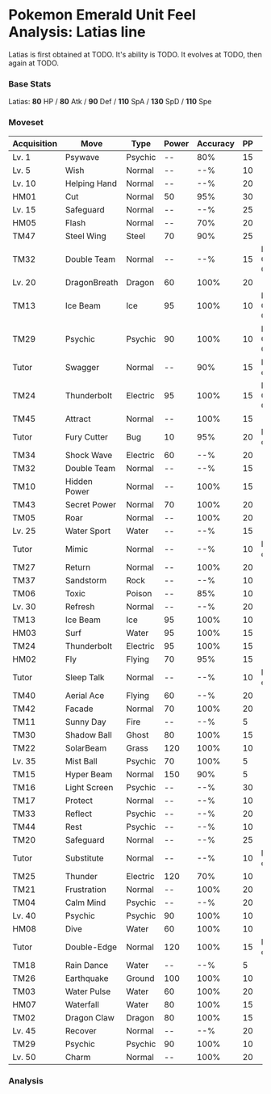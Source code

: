 # Pokemon Emerald Unit Feel Analysis: Latias line

Latias is first obtained at TODO. It's ability is TODO. It evolves at TODO, then again at TODO.

### Base Stats

Latias: **80** HP / **80** Atk / **90** Def / **110** SpA / **130** SpD / **110** Spe

### Moveset

|Acquisition|Move        |Type    |Power|Accuracy|PP |Notes                    |
|---        |---         |---     |---  |---     |---|---                      |
|Lv. 1      |Psywave     |Psychic |--   |80%     |15 |                         |
|Lv. 5      |Wish        |Normal  |--   |--%     |10 |                         |
|Lv. 10     |Helping Hand|Normal  |--   |--%     |20 |                         |
|HM01       |Cut         |Normal  |50   |95%     |30 |                         |
|Lv. 15     |Safeguard   |Normal  |--   |--%     |25 |                         |
|HM05       |Flash       |Normal  |--   |70%     |20 |                         |
|TM47       |Steel Wing  |Steel   |70   |90%     |25 |                         |
|TM32       |Double Team |Normal  |--   |--%     |15 |Buy at Game Corner       |
|Lv. 20     |DragonBreath|Dragon  |60   |100%    |20 |                         |
|TM13       |Ice Beam    |Ice     |95   |100%    |10 |Buy at Game Corner       |
|TM29       |Psychic     |Psychic |90   |100%    |10 |Buy at Game Corner       |
|Tutor      |Swagger     |Normal  |--   |90%     |15 |Emerald only             |
|TM24       |Thunderbolt |Electric|95   |100%    |15 |Buy at Game Corner       |
|TM45       |Attract     |Normal  |--   |100%    |15 |                         |
|Tutor      |Fury Cutter |Bug     |10   |95%     |20 |Emerald only             |
|TM34       |Shock Wave  |Electric|60   |--%     |20 |                         |
|TM32       |Double Team |Normal  |--   |--%     |15 |                         |
|TM10       |Hidden Power|Normal  |--   |100%    |15 |                         |
|TM43       |Secret Power|Normal  |70   |100%    |20 |                         |
|TM05       |Roar        |Normal  |--   |100%    |20 |                         |
|Lv. 25     |Water Sport |Water   |--   |--%     |15 |                         |
|Tutor      |Mimic       |Normal  |--   |--%     |10 |Emerald only             |
|TM27       |Return      |Normal  |--   |100%    |20 |                         |
|TM37       |Sandstorm   |Rock    |--   |--%     |10 |                         |
|TM06       |Toxic       |Poison  |--   |85%     |10 |                         |
|Lv. 30     |Refresh     |Normal  |--   |--%     |20 |                         |
|TM13       |Ice Beam    |Ice     |95   |100%    |10 |                         |
|HM03       |Surf        |Water   |95   |100%    |15 |                         |
|TM24       |Thunderbolt |Electric|95   |100%    |15 |                         |
|HM02       |Fly         |Flying  |70   |95%     |15 |                         |
|Tutor      |Sleep Talk  |Normal  |--   |--%     |10 |Emerald only             |
|TM40       |Aerial Ace  |Flying  |60   |--%     |20 |                         |
|TM42       |Facade      |Normal  |70   |100%    |20 |                         |
|TM11       |Sunny Day   |Fire    |--   |--%     |5  |                         |
|TM30       |Shadow Ball |Ghost   |80   |100%    |15 |                         |
|TM22       |SolarBeam   |Grass   |120  |100%    |10 |                         |
|Lv. 35     |Mist Ball   |Psychic |70   |100%    |5  |                         |
|TM15       |Hyper Beam  |Normal  |150  |90%     |5  |                         |
|TM16       |Light Screen|Psychic |--   |--%     |30 |                         |
|TM17       |Protect     |Normal  |--   |--%     |10 |                         |
|TM33       |Reflect     |Psychic |--   |--%     |20 |                         |
|TM44       |Rest        |Psychic |--   |--%     |10 |                         |
|TM20       |Safeguard   |Normal  |--   |--%     |25 |                         |
|Tutor      |Substitute  |Normal  |--   |--%     |10 |Emerald only             |
|TM25       |Thunder     |Electric|120  |70%     |10 |                         |
|TM21       |Frustration |Normal  |--   |100%    |20 |                         |
|TM04       |Calm Mind   |Psychic |--   |--%     |20 |                         |
|Lv. 40     |Psychic     |Psychic |90   |100%    |10 |                         |
|HM08       |Dive        |Water   |60   |100%    |10 |                         |
|Tutor      |Double-Edge |Normal  |120  |100%    |15 |Emerald only             |
|TM18       |Rain Dance  |Water   |--   |--%     |5  |                         |
|TM26       |Earthquake  |Ground  |100  |100%    |10 |                         |
|TM03       |Water Pulse |Water   |60   |100%    |20 |                         |
|HM07       |Waterfall   |Water   |80   |100%    |15 |                         |
|TM02       |Dragon Claw |Dragon  |80   |100%    |15 |                         |
|Lv. 45     |Recover     |Normal  |--   |--%     |20 |                         |
|TM29       |Psychic     |Psychic |90   |100%    |10 |                         |
|Lv. 50     |Charm       |Normal  |--   |100%    |20 |                         |

### Analysis